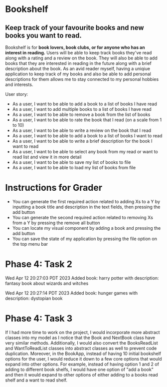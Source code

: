 # Bookshelf

## Keep track of your favourite books and new books you want to read.

Bookshelf is for **book lovers, book clubs, or for anyone who has an interest in reading.**
Users will be able to keep track books they've read along with a rating and a review on the book. 
They will also be able to add books that they are interested in reading in the future 
along with a brief description about the book. As an avid reader myself, having a uniqiue application
to keep track of my books and also be able to add personal descriptions for them allows me to stay connected to my
personal hobbies and interests. 

User story:
- As a user, I want to be able to add a book to a list of books I have read 
- As a user, I want to add multiple books to a list of books I have read
- As a user, I want to be able to remove a book from the list of books
- As a user, I want to be able to rate the book that I read (on a scale from 1 to 10)
- As a user, I want to be able to write a review on the book that I read
- As a user, I want to be able to add a book to a list of books I want to read
- As a user, I want to be able to write a brief description for the book I want to read
- As a user, I want to be able to select any book from my read or want to read list and view it in more detail
- As a user, I want to be able to save my list of books to file
- As a user, I want to be able to load my list of books from file

# Instructions for Grader

- You can generate the first required action related to adding Xs to a Y by inputting a book title and description 
in the text fields, then pressing the add button
- You can generate the second required action related to removing Xs from a Y by pressing the remove all button
- You can locate my visual component by adding a book and pressing the add button
- You can save the state of my application by pressing the file option on the top menu bar

# Phase 4: Task 2
Wed Apr 12 20:27:03 PDT 2023
Added book: harry potter with description: fantasy book about wizards and witches

Wed Apr 12 20:27:14 PDT 2023
Added book: hunger games with description: dystopian book

# Phase 4: Task 3
If I had more time to work on the project, I would incorporate more abstract classes into my model as I notice that
the Book and NextBook class have very similar methods. Additionally, I would also convert the BooksReadList and
WantToReadList classes into abstract classes as well to prevent code duplication. Moreover, in the BookApp, instead of
having 10 initial bookshelf options for the user, I would reduce it down to a
few core options that would expand into other options. For example, instead of having
option 1 and 2 of adding to different book shelfs, I would have one option of "add a book" and then it would expand
to other options of either adding to a books read shelf and a want to read shelf.